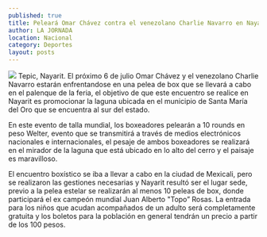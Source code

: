```yaml
---
published: true
title: Peleará Omar Chávez contra el venezolano Charlie Navarro en Nayarit
author: LA JORNADA
location: Nacional
category: Deportes
layout: posts
---
```


![](http://i.imgur.com/4WjiRPgm.jpg)
Tepic, Nayarit. El próximo 6 de julio Omar Chávez y el venezolano Charlie Navarro estarán enfrentandose en una pelea de box que se llevará a cabo en el palenque de la feria, el objetivo de que este encuentro se realice en Nayarit es promocionar la laguna ubicada en el municipio de Santa María del Oro que se encuentra al sur del estado.

En este evento de talla mundial, los boxeadores pelearán a 10 rounds en peso Welter, evento que se transmitirá a través de medios electrónicos nacionales e internacionales, el pesaje de ambos boxeadores se realizará en el mirador de la laguna que está ubicado en lo alto del cerro y el paisaje es maravilloso.

El encuentro boxístico se iba a llevar a cabo en la ciudad de Mexicali, pero se realizaron las gestiones necesarias y Nayarit resultó ser el lugar sede, previo a la pelea estelar se realizarán al menos 10 peleas de box, donde participará el ex campeón mundial Juan Alberto "Topo” Rosas. La entrada para los niños que acudan acompañados de un adulto será completamente gratuita y los boletos para la población en general tendrán un precio a partir de los 100 pesos.
